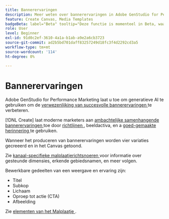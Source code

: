 ```yaml
---
title: Bannerervaringen
description: Meer weten over bannerervaringen in Adobe GenStudio for Performance Marketing?
feature: Create Canvas, Media Templates
badgeBeta: label="Beta" tooltip="Deze functie is momenteel in Beta, waardoor bepaalde functionaliteit mogelijk beperkt is of kan worden gewijzigd."
role: User
level: Beginner
exl-id: 91d0c2ef-3610-4a1a-b1ab-a9e2a6cb3723
source-git-commit: ad2b5bd701daff83257249d18fc3f4d2292cd3a5
workflow-type: tm+mt
source-wordcount: '114'
ht-degree: 0%

---
```


# Bannerervaringen

Adobe GenStudio for Performance Marketing laat u toe om generatieve AI te gebruiken om de [ verwezenlijking van succesvolle bannerervaringen ](/help/user-guide/create/create-banner-experience.md) te verbeteren.

[!DNL Create] laat moderne marketers aan [ ambachtelijke samenhangende bannerervaringen ](/help/user-guide/create/create-banner-experience.md) toe door [ richtlijnen ](/help/user-guide/guidelines/overview.md), beeldactiva, en a [ goed-gemaakte herinnering ](/help/user-guide/effective-prompts.md) te gebruiken.

Wanneer het produceren van bannerervaringen worden vier variaties gecreeerd en in het Canvas getoond.

Zie [ kanaal-specifieke malplaatjerichtsnoeren ](/help/user-guide/content/best-practices-for-templates.md#follow-channel-specific-template-guidelines) voor informatie over gesteunde dimensies, erkende gebiedsnamen, en meer volgen.

Bewerkbare gedeelten van een weergave en ervaring zijn:

* Titel
* Subkop
* Lichaam
* Oproep tot actie (CTA)
* Afbeelding

Zie [ elementen van het Malplaatje ](/help/user-guide/content/use-templates.md#template-elements).

<!-- ## Character counts

After you generate a set of display ad variants, you can see the character count displayed for each section. Hover over or click into a generated section, such as the subject line or the body, and see the section name and character count for that section.

![Character count](/help/assets/character-count.png){width="500" zoomable="yes"} -->
